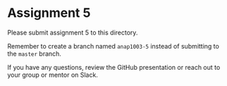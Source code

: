 # Assignment 5

Please submit assignment 5 to this directory.

Remember to create a branch named `anap1003-5` 
instead of submitting to the `master` branch.

If you have any questions, review the GitHub presentation or reach
out to your group or mentor on Slack.
